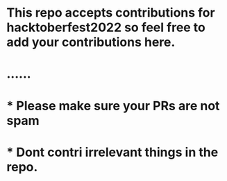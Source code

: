 # This repo accepts contributions for hacktoberfest2022 so feel free to add your contributions here.

# ......
# * Please make sure your PRs are not spam
# * Dont contri irrelevant things in the repo.

